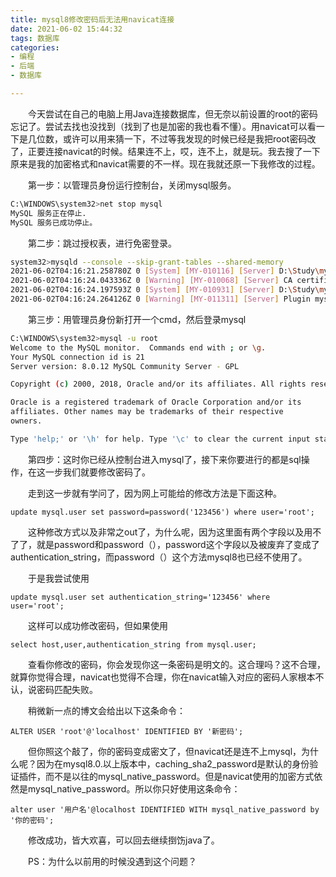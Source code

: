 ```yaml
---
title: mysql8修改密码后无法用navicat连接
date: 2021-06-02 15:44:32
tags: 数据库
categories:
- 编程
- 后端
- 数据库

---
```


&emsp;&emsp;今天尝试在自己的电脑上用Java连接数据库，但无奈以前设置的root的密码忘记了。尝试去找也没找到（找到了也是加密的我也看不懂）。用navicat可以看一下是几位数，或许可以用来猜一下，不过等我发现的时候已经是我把root密码改了，正要连接navicat的时候。结果连不上，哎，连不上，就是玩。我去搜了一下原来是我的加密格式和navicat需要的不一样。现在我就还原一下我修改的过程。

&emsp;&emsp;第一步：以管理员身份运行控制台，关闭mysql服务。

```bash
C:\WINDOWS\system32>net stop mysql
MySQL 服务正在停止.
MySQL 服务已成功停止。
```

&emsp;&emsp;第二步：跳过授权表，进行免密登录。

```bash
system32>mysqld --console --skip-grant-tables --shared-memory
2021-06-02T04:16:21.258780Z 0 [System] [MY-010116] [Server] D:\Study\mysql\mysql-8.0.12-winx64\bin\mysqld.exe (mysqld 8.0.12) starting as process 19392
2021-06-02T04:16:24.043336Z 0 [Warning] [MY-010068] [Server] CA certificate ca.pem is self signed.
2021-06-02T04:16:24.197593Z 0 [System] [MY-010931] [Server] D:\Study\mysql\mysql-8.0.12-winx64\bin\mysqld.exe: ready for connections. Version: '8.0.12'  socket: ''  port: 0  MySQL Community Server - GPL.
2021-06-02T04:16:24.264126Z 0 [Warning] [MY-011311] [Server] Plugin mysqlx reported: 'All I/O interfaces are disabled, X Protocol won't be accessible'
```

&emsp;&emsp;第三步：用管理员身份新打开一个cmd，然后登录mysql

```bash
C:\WINDOWS\system32>mysql -u root
Welcome to the MySQL monitor.  Commands end with ; or \g.
Your MySQL connection id is 21
Server version: 8.0.12 MySQL Community Server - GPL

Copyright (c) 2000, 2018, Oracle and/or its affiliates. All rights reserved.

Oracle is a registered trademark of Oracle Corporation and/or its
affiliates. Other names may be trademarks of their respective
owners.

Type 'help;' or '\h' for help. Type '\c' to clear the current input statement.
```

&emsp;&emsp;第四步：这时你已经从控制台进入mysql了，接下来你要进行的都是sql操作，在这一步我们就要修改密码了。

&emsp;&emsp;走到这一步就有学问了，因为网上可能给的修改方法是下面这种。

```mysql
update mysql.user set password=password('123456') where user='root';
```

&emsp;&emsp;这种修改方式以及非常之out了，为什么呢，因为这里面有两个字段以及用不了了，就是password和password（），password这个字段以及被废弃了变成了authentication_string，而password（）这个方法mysql8也已经不使用了。

&emsp;&emsp;于是我尝试使用

```mysql
update mysql.user set authentication_string='123456' where user='root';
```

&emsp;&emsp;这样可以成功修改密码，但如果使用

```mysql
select host,user,authentication_string from mysql.user;
```

&emsp;&emsp;查看你修改的密码，你会发现你这一条密码是明文的。这合理吗？这不合理，就算你觉得合理，navicat也觉得不合理，你在navicat输入对应的密码人家根本不认，说密码匹配失败。

&emsp;&emsp;稍微新一点的博文会给出以下这条命令：

```mysql
ALTER USER 'root'@'localhost' IDENTIFIED BY '新密码';
```

&emsp;&emsp;但你照这个敲了，你的密码变成密文了，但navicat还是连不上mysql，为什么呢？因为在mysql8.0.以上版本中，caching_sha2_password是默认的身份验证插件，而不是以往的mysql_native_password。但是navicat使用的加密方式依然是mysql_native_password。所以你只好使用这条命令：

```mysql
alter user '用户名'@localhost IDENTIFIED WITH mysql_native_password by '你的密码';
```

&emsp;&emsp;修改成功，皆大欢喜，可以回去继续捯饬java了。

&emsp;&emsp;PS：为什么以前用的时候没遇到这个问题？

